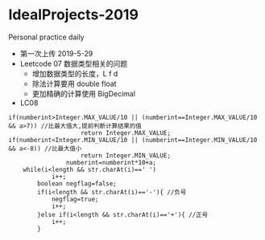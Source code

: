 # IdealProjects-2019
Personal practice daily

- 第一次上传 2019-5-29
- Leetcode 07 数据类型相关的问题
	- 增加数据类型的长度，L f d
	- 除法计算要用 double float
	- 更加精确的计算使用 BigDecimal 
- LC08
```
if(numberint>Integer.MAX_VALUE/10 || (numberint==Integer.MAX_VALUE/10 && a>7)) //比最大值大,提前判断计算结果的值
                    return Integer.MAX_VALUE;
if(numberint<Integer.MIN_VALUE/10 || (numberint==Integer.MIN_VALUE/10 && a<-8)) //比最大值小
                    return Integer.MIN_VALUE;
                numberint=numberint*10+a;
 	while(i<length && str.charAt(i)==' ')
            i++;
        boolean negflag=false;
        if(i<length && str.charAt(i)=='-'){ //负号
            negflag=true;
            i++;
        }else if(i<length && str.charAt(i)=='+'){ //正号
            i++;
        }

```
	
